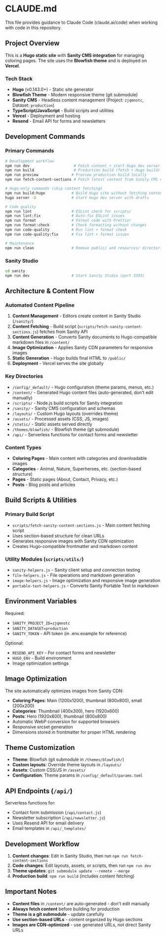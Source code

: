 # CLAUDE.md

This file provides guidance to Claude Code (claude.ai/code) when working with code in this repository.

## Project Overview

This is a **Hugo static site** with **Sanity CMS integration** for managing coloring pages. The site uses the **Blowfish theme** and is deployed on **Vercel**.

### Tech Stack

- **Hugo** (v0.143.0+) - Static site generator
- **Blowfish Theme** - Modern responsive theme (git submodule)
- **Sanity CMS** - Headless content management (Project: `zjqmnotc`, Dataset: `production`)
- **TypeScript/JavaScript** - Build scripts and utilities
- **Vercel** - Deployment and hosting
- **Resend** - Email API for forms and newsletters

## Development Commands

### Primary Commands

```bash
# Development workflow
npm run dev                    # Fetch content + start Hugo dev server
npm run build                  # Production build (fetch + Hugo build)
npm run preview               # Preview production build locally
npm run fetch-content-sections # Fetch latest content from Sanity CMS only

# Hugo-only commands (skip content fetching)
npm run build:hugo            # Build Hugo site without fetching content
hugo server -D                # Start Hugo dev server with drafts

# Code quality
npm run lint                  # ESLint check for scripts/
npm run lint:fix              # Auto-fix ESLint issues
npm run format                # Format code with Prettier
npm run format:check          # Check formatting without changes
npm run code-quality          # Run lint + format check
npm run code-quality:fix      # Fix lint + format issues

# Maintenance
npm run clean                 # Remove public/ and resources/ directories
```

### Sanity Studio

```bash
cd sanity
npm run dev                   # Start Sanity Studio (port 3333)
```

## Architecture & Content Flow

### Automated Content Pipeline

1. **Content Management** - Editors create content in Sanity Studio (`/sanity/`)
2. **Content Fetching** - Build script (`scripts/fetch-sanity-content-sections.js`) fetches from Sanity API
3. **Content Generation** - Converts Sanity documents to Hugo-compatible markdown files in `/content/`
4. **Image Optimization** - Applies Sanity CDN parameters for responsive images
5. **Static Generation** - Hugo builds final HTML to `/public/`
6. **Deployment** - Vercel serves the site globally

### Key Directories

- `/config/_default/` - Hugo configuration (theme params, menus, etc.)
- `/content/` - Generated Hugo content files (auto-generated, don't edit manually)
- `/scripts/` - Node.js build scripts for Sanity integration
- `/sanity/` - Sanity CMS configuration and schemas
- `/layouts/` - Custom Hugo layouts (overrides theme)
- `/assets/` - Processed assets (CSS, JS, images)
- `/static/` - Static assets served directly
- `/themes/blowfish/` - Blowfish theme (git submodule)
- `/api/` - Serverless functions for contact forms and newsletter

### Content Types

- **Coloring Pages** - Main content with categories and downloadable images
- **Categories** - Animal, Nature, Superheroes, etc. (section-based structure)
- **Pages** - Static pages (About, Contact, Privacy, etc.)
- **Posts** - Blog posts and articles

## Build Scripts & Utilities

### Primary Build Script

- `scripts/fetch-sanity-content-sections.js` - Main content fetching script
- Uses section-based structure for clean URLs
- Generates responsive images with Sanity CDN optimization
- Creates Hugo-compatible frontmatter and markdown content

### Utility Modules (`scripts/utils/`)

- `sanity-helpers.js` - Sanity client setup and connection testing
- `file-helpers.js` - File operations and markdown generation
- `image-helpers.js` - Image optimization and responsive image generation
- `portable-text-helpers.js` - Converts Sanity Portable Text to markdown

## Environment Variables

Required:

- `SANITY_PROJECT_ID=zjqmnotc`
- `SANITY_DATASET=production`
- `SANITY_TOKEN` - API token (in .env.example for reference)

Optional:

- `RESEND_API_KEY` - For contact forms and newsletter
- `HUGO_ENV` - Build environment
- Image optimization settings

## Image Optimization

The site automatically optimizes images from Sanity CDN:

- **Coloring Pages**: Main (1200x1200), thumbnail (800x800), small (200x200)
- **Categories**: Thumbnail (400x300), hero (1920x600)
- **Posts**: Hero (1920x600), thumbnail (800x800)
- Automatic WebP conversion for supported browsers
- Responsive srcset generation
- Dimensions stored in frontmatter for proper HTML rendering

## Theme Customization

- **Theme**: Blowfish (git submodule in `/themes/blowfish/`)
- **Custom layouts**: Override theme layouts in `/layouts/`
- **Assets**: Custom CSS/JS in `/assets/`
- **Configuration**: Theme params in `/config/_default/params.toml`

## API Endpoints (`/api/`)

Serverless functions for:

- Contact form submission (`/api/contact.js`)
- Newsletter subscription (`/api/newsletter.js`)
- Uses Resend API for email delivery
- Email templates in `/api/_templates/`

## Development Workflow

1. **Content changes**: Edit in Sanity Studio, then run `npm run fetch-content-sections`
2. **Code changes**: Edit layouts, assets, or scripts, then run `npm run dev`
3. **Theme updates**: `git submodule update --remote --merge`
4. **Production build**: `npm run build` (includes content fetching)

## Important Notes

- **Content files** in `/content/` are auto-generated - don't edit manually
- **Always fetch content** before building for production
- **Theme is a git submodule** - update carefully
- **Use section-based URLs** - content organized by Hugo sections
- **Images are CDN-optimized** - use generated URLs, not direct Sanity URLs
